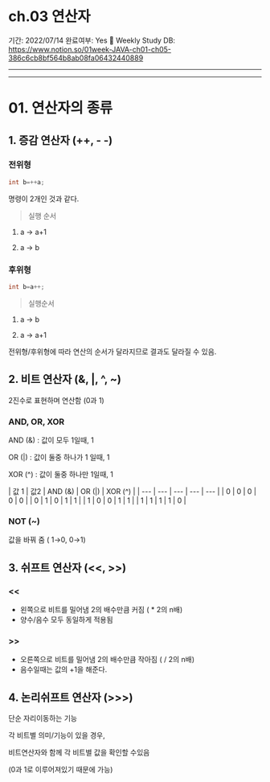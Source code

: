 # ch.03 연산자

기간: 2022/07/14
완료여부: Yes
📆 Weekly Study DB: https://www.notion.so/01week-JAVA-ch01-ch05-386c6cb8bf564b8ab08fa06432440889

---

---

# 01. 연산자의 종류

## 1. 증감 연산자 (++, - -)

### 전위형

```java
int b=++a;
```

명령이 2개인 것과 같다.

> 실행 순서
> 

1) a → a+1

2) a → b

### 후위형

```java
int b=a++;
```

> 실행순서
> 

1) a → b

2) a → a+1

전위형/후위형에 따라 연산의 순서가 달라지므로 결과도 달라질 수 있음.

## 2. 비트 연산자 (&, |, ^, ~)

2진수로 표현하며 연산함 (0과 1)

 

### AND, OR, XOR

AND (&) : 값이 모두 1일때, 1

OR (|) : 값이 둘중 하나가 1 일때, 1

XOR (^) : 값이 둘중 하나만 1일때, 1

| 값 1 | 값2 |  AND (&) | OR (|) | XOR (^) |
| --- | --- | --- | --- | --- |
| 0 | 0 | 0 | 0 | 0 |
| 0 | 1 | 0 | 1 | 1 |
| 1 | 0 | 0 | 1 | 1 |
| 1 | 1 | 1 | 1 | 0 |

### NOT (~)

값을 바꿔 줌 ( 1→0, 0→1)

## 3. 쉬프트 연산자 (<<, >>)

### <<

- 왼쪽으로 비트를 밀어냄 2의 배수만큼 커짐 ( * 2의 n배)
- 양수/음수 모두 동일하게 적용됨

### >>

- 오른쪽으로 비트를 밀어냄 2의 배수만큼 작아짐 ( / 2의 n배)
- 음수일때는 값의 +1을 해준다.

## 4. 논리쉬프트 연산자  (>>>)

단순 자리이동하는 기능

각 비트별 의미/기능이 있을 경우,

비트연산자와 함께 각 비트별 값을 확인할 수있음 

(0과 1로 이루어져있기 때문에 가능)